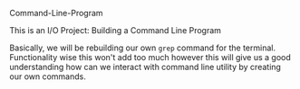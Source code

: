Command-Line-Program

This is an I/O Project: Building a Command Line Program

Basically, we will be rebuilding our own `grep` command for the terminal. Functionality wise this won't add too much however this will give us a good understanding how can we interact with command line utility by creating our own commands.